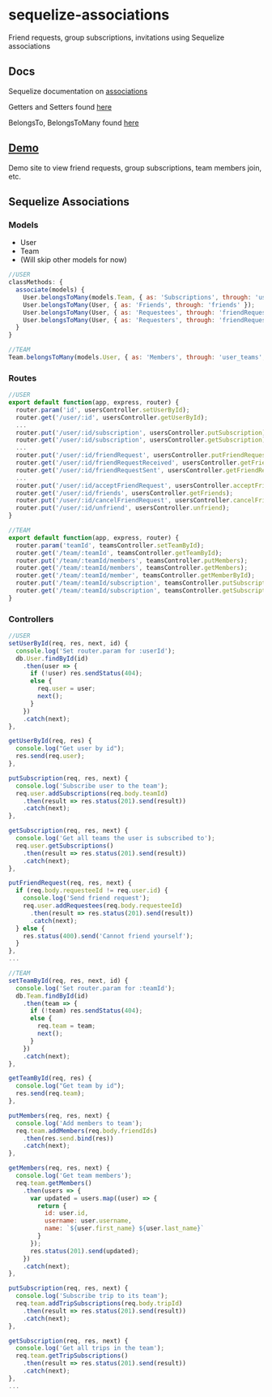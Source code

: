 # sequelize-associations
Friend requests, group subscriptions, invitations using Sequelize associations

## Docs
Sequelize documentation on [associations](http://docs.sequelizejs.com/manual/tutorial/associations.html)

Getters and Setters found [here](http://docs.sequelizejs.com/manual/tutorial/models-definition.html#getters-setters)

BelongsTo, BelongsToMany found [here](http://docs.sequelizejs.com/class/lib/associations/belongs-to.js~BelongsTo.html)

## [Demo](https://gangpay.herokuapp.com/)
Demo site to view friend requests, group subscriptions, team members join, etc.

## Sequelize Associations

### Models
- User
- Team
- (Will skip other models for now)

```js
//USER
classMethods: {
  associate(models) {
    User.belongsToMany(models.Team, { as: 'Subscriptions', through: 'user_teams', foreignKey: User.id });
    User.belongsToMany(User, { as: 'Friends', through: 'friends' });
    User.belongsToMany(User, { as: 'Requestees', through: 'friendRequests', foreignKey: 'requesterId', onDelete: 'CASCADE'});
    User.belongsToMany(User, { as: 'Requesters', through: 'friendRequests', foreignKey: 'requesteeId', onDelete: 'CASCADE'});
  }
}
```

```js
//TEAM
Team.belongsToMany(models.User, { as: 'Members', through: 'user_teams', foreignKey: Team.id });
```

### Routes
```js
//USER
export default function(app, express, router) {
  router.param('id', usersController.setUserById);
  router.get('/user/:id', usersController.getUserById);
  ...
  router.put('/user/:id/subscription', usersController.putSubscription);
  router.get('/user/:id/subscription', usersController.getSubscription);
  ...
  router.put('/user/:id/friendRequest', usersController.putFriendRequest);
  router.get('/user/:id/friendRequestReceived', usersController.getFriendRequestReceived);
  router.get('/user/:id/friendRequestSent', usersController.getFriendRequestSent);
  ...
  router.put('/user/:id/acceptFriendRequest', usersController.acceptFriendRequest);
  router.get('/user/:id/friends', usersController.getFriends);
  router.put('/user/:id/cancelFriendRequest', usersController.cancelFriendRequest);
  router.put('/user/:id/unfriend', usersController.unfriend);
}
```

```js
//TEAM
export default function(app, express, router) {
  router.param('teamId', teamsController.setTeamById);
  router.get('/team/:teamId', teamsController.getTeamById);
  router.put('/team/:teamId/members', teamsController.putMembers);
  router.get('/team/:teamId/members', teamsController.getMembers);
  router.get('/team/:teamId/member', teamsController.getMemberById);
  router.put('/team/:teamId/subscription', teamsController.putSubscription);
  router.get('/team/:teamId/subscription', teamsController.getSubscription);
}
```

### Controllers
```js
//USER
setUserById(req, res, next, id) {
  console.log('Set router.param for :userId');
  db.User.findById(id)
    .then(user => {
      if (!user) res.sendStatus(404);
      else {
        req.user = user;
        next();
      }
    })
    .catch(next);
},

getUserById(req, res) {
  console.log("Get user by id");
  res.send(req.user);
},

putSubscription(req, res, next) {
  console.log('Subscribe user to the team');
  req.user.addSubscriptions(req.body.teamId)
    .then(result => res.status(201).send(result))
    .catch(next);
},

getSubscription(req, res, next) {
  console.log('Get all teams the user is subscribed to');
  req.user.getSubscriptions()
    .then(result => res.status(201).send(result))
    .catch(next);
},

putFriendRequest(req, res, next) {
  if (req.body.requesteeId != req.user.id) {
    console.log('Send friend request');
    req.user.addRequestees(req.body.requesteeId)
      .then(result => res.status(201).send(result))
      .catch(next);
  } else {
    res.status(400).send('Cannot friend yourself');
  }
},
...
```

```js
//TEAM
setTeamById(req, res, next, id) {
  console.log('Set router.param for :teamId');
  db.Team.findById(id)
    .then(team => {
      if (!team) res.sendStatus(404);
      else {
        req.team = team;
        next();
      }
    })
    .catch(next);
},

getTeamById(req, res) {
  console.log("Get team by id");
  res.send(req.team);
},

putMembers(req, res, next) {
  console.log('Add members to team');
  req.team.addMembers(req.body.friendIds)
    .then(res.send.bind(res))
    .catch(next);
},

getMembers(req, res, next) {
  console.log('Get team members');
  req.team.getMembers()
    .then(users => {
      var updated = users.map((user) => {
        return {
          id: user.id,
          username: user.username,
          name: `${user.first_name} ${user.last_name}`
        }
      });
      res.status(201).send(updated);
    })
    .catch(next);
},

putSubscription(req, res, next) {
  console.log('Subscribe trip to its team');
  req.team.addTripSubscriptions(req.body.tripId)
    .then(result => res.status(201).send(result))
    .catch(next);
},

getSubscription(req, res, next) {
  console.log('Get all trips in the team');
  req.team.getTripSubscriptions()
    .then(result => res.status(201).send(result))
    .catch(next);
},
...
 ```
